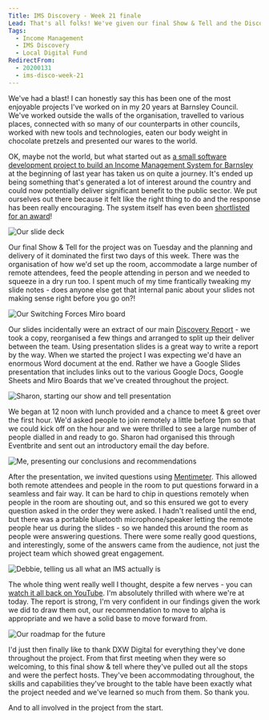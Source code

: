 ```yaml
---
Title: IMS Discovery - Week 21 finale
Lead: That's all folks! We've given our final Show & Tell and the Discovery project is now all but complete.
Tags:
  - Income Management
  - IMS Discovery
  - Local Digital Fund
RedirectFrom:
  - 20200131
  - ims-disco-week-21
---
```


We've had a blast! I can honestly say this has been one of the most enjoyable projects I've worked on in my 20 years at Barnsley Council. We've worked outside the walls of the organisation, travelled to various places, connected with so many of our counterparts in other councils, worked with new tools and technologies, eaten our body weight in chocolate pretzels and presented our wares to the world.

OK, maybe not the world, but what started out as [a small software development project to build an Income Management System for Barnsley](/20190102) at the beginning of last year has taken us on quite a journey. It's ended up being something that's generated a lot of interest around the country and could now potentially deliver significant benefit to the public sector. We put ourselves out there because it felt like the right thing to do and the response has been really encouraging. The system itself has even been [shortlisted for an award](/20200130)!

![Our slide deck](/assets/images/2020-01-31-slide-deck.png)

Our final Show & Tell for the project was on Tuesday and the planning and delivery of it dominated the first two days of this week. There was the organisation of how we'd set up the room, accommodate a large number of remote attendees, feed the people attending in person and we needed to squeeze in a dry run too. I spent much of my time frantically tweaking my slide notes - does anyone else get that internal panic about your slides not making sense right before you go on?!

![Our Switching Forces Miro board](https://pbs.twimg.com/media/EPYVcZxXUAAQRs6?format=jpg&name=4096x4096)

Our slides incidentally were an extract of our main [Discovery Report](https://drive.google.com/open?id=1vrBUy9jQuKuwhOk-v6FOh6IHSpAyL4s86qwiaH7J5dE) - we took a copy, reorganised a few things and arranged to split up their deliver between the team. Using presentation slides is a great way to write a report by the way. When we started the project I was expecting we'd have an enormous Word document at the end. Rather we have a Google Slides presentation that includes links out to the various Google Docs, Google Sheets and Miro Boards that we've created throughout the project. 

![Sharon, starting our show and tell presentation](https://pbs.twimg.com/media/EPXv5BvWAAE8DZt?format=jpg&name=4096x4096)

We began at 12 noon with lunch provided and a chance to meet & greet over the first hour. We'd asked people to join remotely a little before 1pm so that we could kick off on the hour and we were thrilled to see a large number of people dialled in and ready to go. Sharon had organised this through Eventbrite and sent out an introductory email the day before.

![Me, presenting our conclusions and recommendations](https://pbs.twimg.com/media/EPYVcY4X0AEA78t?format=jpg&name=4096x4096)

After the presentation, we invited questions using [Mentimeter](https://www.mentimeter.com/). This allowed both remote attendees and people in the room to put questions forward in a seamless and fair way. It can be hard to chip in questions remotely when people in the room are shouting out, and so this ensured we got to every question asked in the order they were asked. I hadn't realised until the end, but there was a portable bluetooth microphone/speaker letting the remote people hear us during the slides - so we handed this around the room as people were answering questions. There were some really good questions, and interestingly, some of the answers came from the audience, not just the project team which showed great engagement.

![Debbie, telling us all what an IMS actually is](https://pbs.twimg.com/media/EPXwh40XUAEME-I?format=jpg&name=4096x4096)

The whole thing went really well I thought, despite a few nerves - you can [watch it all back on YouTube](https://www.youtube.com/watch?v=IJYIXMHpSE0). I'm absolutely thrilled with where we're at today. The report is strong, I'm very confident in our findings given the work we did to draw them out, our recommendation to move to alpha is appropriate and we have a solid base to move forward from.

![Our roadmap for the future](https://pbs.twimg.com/media/EPYVcanWsAAjpL_?format=jpg&name=4096x4096)

I'd just then finally like to thank DXW Digital for everything they've done throughout the project. From that first meeting when they were so welcoming, to this final show & tell where they've pulled out all the stops and were the perfect hosts. They've been accommodating throughout, the skills and capabilities they've brought to the table have been exactly what the project needed and we've learned so much from them. So thank you.

And to all involved in the project from the start.